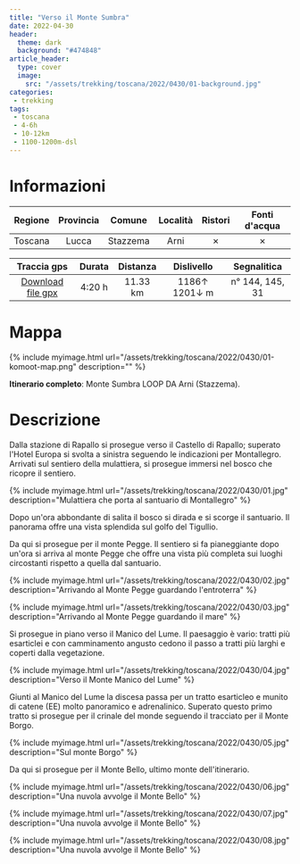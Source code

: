 ```yaml
---
title: "Verso il Monte Sumbra"
date: 2022-04-30
header:
  theme: dark
  background: "#474848"
article_header:
  type: cover
  image:
    src: "/assets/trekking/toscana/2022/0430/01-background.jpg"
categories:
 - trekking
tags:
 - toscana
 - 4-6h
 - 10-12km
 - 1100-1200m-dsl
---
```


# Informazioni

|       Regione       | Provincia |   Comune     | Località | Ristori | Fonti d'acqua |
|:-------------------:|:---------:|:------------:| :--: |:------:|:--------:|
| Toscana             |   Lucca   | Stazzema     | Arni | ✗ | ✗ |

|     Traccia gps     |  Durata |  Distanza | Dislivello  | Segnalitica |
|:-------------------:| :------:| :--------:|:----------: | :---------: |
| [Download file gpx](/assets/trekking/toscana/2022/0430/traccia-gps.gpx) |  4:20 h |  11.33 km | 1186↑ 1201↓ m | n° 144, 145, 31 |


# Mappa

{% include myimage.html url="/assets/trekking/toscana/2022/0430/01-komoot-map.png" description="" %}

**Itinerario completo**: Monte Sumbra LOOP DA Arni (Stazzema).

# Descrizione

Dalla stazione di Rapallo si prosegue verso il Castello di Rapallo; superato l'Hotel Europa si svolta a sinistra seguendo le indicazioni per Montallegro.
Arrivati sul sentiero della mulattiera, si prosegue immersi nel bosco che ricopre il sentiero. 

{% include myimage.html url="/assets/trekking/toscana/2022/0430/01.jpg" description="Mulattiera che porta al santuario di Montallegro" %}

Dopo un'ora abbondante di salita il bosco si dirada e si scorge il santuario. Il panorama offre una vista splendida sul golfo del Tigullio.

Da qui si prosegue per il monte Pegge. Il sentiero si fa pianeggiante dopo un'ora si arriva al monte Pegge che offre una vista più completa sui luoghi circostanti rispetto a quella dal santuario.

{% include myimage.html url="/assets/trekking/toscana/2022/0430/02.jpg" description="Arrivando al Monte Pegge guardando l'entroterra" %}

{% include myimage.html url="/assets/trekking/toscana/2022/0430/03.jpg" description="Arrivando al Monte Pegge guardando il mare" %}

Si prosegue in piano verso il Manico del Lume. Il paesaggio è vario: tratti più esarticlei e con camminamento angusto cedono il passo a tratti più larghi e coperti dalla vegetazione.

{% include myimage.html url="/assets/trekking/toscana/2022/0430/04.jpg" description="Verso il Monte Manico del Lume" %}

Giunti al Manico del Lume la discesa passa per un tratto esarticleo e munito di catene (EE) molto panoramico e adrenalinico.
Superato questo primo tratto si prosegue per il crinale del monde seguendo il tracciato per il Monte Borgo.

{% include myimage.html url="/assets/trekking/toscana/2022/0430/05.jpg" description="Sul monte Borgo" %}

Da qui si prosegue per il Monte Bello, ultimo monte dell'itinerario.

{% include myimage.html url="/assets/trekking/toscana/2022/0430/06.jpg" description="Una nuvola avvolge il Monte Bello" %}

{% include myimage.html url="/assets/trekking/toscana/2022/0430/07.jpg" description="Una nuvola avvolge il Monte Bello" %}

{% include myimage.html url="/assets/trekking/toscana/2022/0430/08.jpg" description="Una nuvola avvolge il Monte Bello" %}
